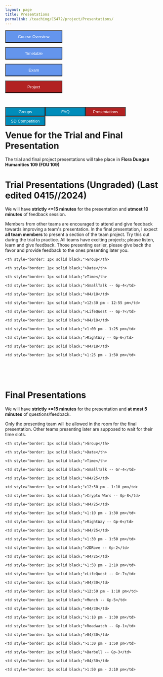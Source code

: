 ```yaml
---
layout: page
title: Presentations
permalink: /teaching/CS472/project/Presentations/
---
```


<div class="main-component">
<form action="/teaching/CS472/">
    <input type="submit" style="background-color:cornflowerblue;color:white;width:185px;
height:40px;" value="Course Overview" />
</form>

<form action="/teaching/CS472/Timetable/">
    <input type="submit" style="background-color:cornflowerblue;color:white;width:185px;
height:40px;" value="Timetable" />
</form>
<form action="/teaching/CS472/Exam/">
    <input type="submit" style="background-color:cornflowerblue;color:white;width:185px;
height:40px;" value="Exam" />
</form>
<form action="/teaching/CS472/project/">
    <input type="submit" style="background-color:firebrick;color:white;width:185px;
height:40px;" value="Project" />
</form>
</div>
<br/>

<div class="main-component">
<form action="/teaching/CS472/project/Group/">
    <input type="submit" style="background-color:#008CBA;float:left; color:white;width:130px;
height:30px;" value="Groups" />
</form>
<form action="/teaching/CS472/project/FAQ/">
    <input type="submit" style="background-color:#008CBA;float:left;color:white;width:130px;
height:30px;" value="FAQ" />
</form>
<form action="/teaching/CS472/project/Presentations/">
    <input type="submit" style="background-color:firebrick;float:left;color:white;width:130px;
height:30px;" value="Presentations" />
</form>

<form action="/teaching/CS472/project/Competition/">
    <input type="submit" style="background-color:#008CBA;float:left;color:white;width:130px;
height:30px;" value="SD Competition" />
</form>
</div>

<br/>
<br/>

Venue for the Trial and Final Presentation
=======
The trial and final project presentations will take place in **Flora Dungan Humanities 109 (FDU 109)**

Trial Presentations (Ungraded) (Last edited 0415//2024)
=======


We will have <b>strictly <=15 minutes</b> for the presentation and <b>utmost 10 minutes</b> of feedback session.

Members from other teams are encouraged to attend and give feedback towards improving a team's 
presentation. In the final presentation, I expect <b> all team members </b> to present a 
section of the team project. Try this out during the trial to practice. All teams have 
exciting projects; please listen, learn and give feedback. Those presenting earlier, please give back the 
favor and provide feedback to the ones presenting later you.

<table>

  <tr>

    <th style="border: 1px solid black;">Group</th>

    <th style="border: 1px solid black;">Date</th>

    <th style="border: 1px solid black;">Time</th>

  </tr>

  <tr>

    <td style="border: 1px solid black;">SmallTalk -- Gp-4</td>

    <td style="border: 1px solid black;">04/18</td>

    <td style="border: 1px solid black;">12:30 pm - 12:55 pm</td>

  </tr>

  <tr>

    <td style="border: 1px solid black;">LifeQuest -- Gp-7</td>

    <td style="border: 1px solid black;">04/18</td>

    <td style="border: 1px solid black;">1:00 pm - 1:25 pm</td>

  </tr>


  <tr>

    <td style="border: 1px solid black;">RightWay -- Gp-6</td>

    <td style="border: 1px solid black;">04/18</td>

    <td style="border: 1px solid black;">1:25 pm - 1:50 pm</td>

  </tr>


</table>

<br/>
<br/>

Final Presentations
=======

We will have <b>strictly <=15 minutes</b> for the presentation and <b>at most 5 minutes</b> of questions/feedback.


Only the presenting team will be allowed in the room for the final presentation. Other teams presenting later 
are supposed to wait for their time slots.

<table>

  <tr>

    <th style="border: 1px solid black;">Group</th>

    <th style="border: 1px solid black;">Date</th>

    <th style="border: 1px solid black;">Time</th>

  </tr>

  <tr>

    <td style="border: 1px solid black;">SmallTalk -- Gr-4</td>

    <td style="border: 1px solid black;">04/25</td>

    <td style="border: 1px solid black;">12:50 pm - 1:10 pm</td>

  </tr>

  <tr>

    <td style="border: 1px solid black;">Crypto Wars -- Gp-8</td>

    <td style="border: 1px solid black;">04/25</td>

    <td style="border: 1px solid black;">1:10 pm - 1:30 pm</td>

  </tr>


  <tr>

    <td style="border: 1px solid black;">RightWay -- Gp-6</td>

    <td style="border: 1px solid black;">04/25</td>

    <td style="border: 1px solid black;">1:30 pm - 1:50 pm</td>

  </tr>

  
<tr>

    <td style="border: 1px solid black;">2DRove -- Gp-2</td>

    <td style="border: 1px solid black;">04/25</td>

    <td style="border: 1px solid black;">1:50 pm - 2:10 pm</td>

  </tr>

<tr>

    <td style="border: 1px solid black;">LifeQuest -- Gr-7</td>

    <td style="border: 1px solid black;">04/30</td>

    <td style="border: 1px solid black;">12:50 pm - 1:10 pm</td>

  </tr>

  <tr>

    <td style="border: 1px solid black;">Munch -- Gp-5</td>

    <td style="border: 1px solid black;">04/30</td>

    <td style="border: 1px solid black;">1:10 pm - 1:30 pm</td>

  </tr>


  <tr>

    <td style="border: 1px solid black;">Roadwatch -- Gp-1</td>

    <td style="border: 1px solid black;">04/30</td>

    <td style="border: 1px solid black;">1:30 pm - 1:50 pm</td>

  </tr>

  
<tr>

    <td style="border: 1px solid black;">Barbell -- Gp-3</td>

    <td style="border: 1px solid black;">04/30</td>

    <td style="border: 1px solid black;">1:50 pm - 2:10 pm</td>

  </tr>



</table>